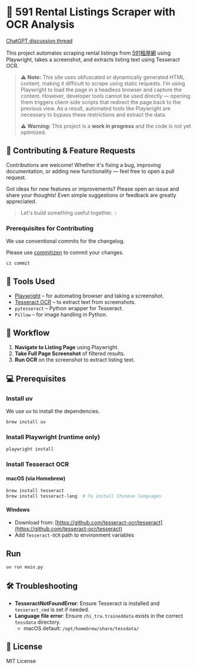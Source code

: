 # 🏡 591 Rental Listings Scraper with OCR Analysis

[ChatGPT discussion thread](https://chatgpt.com/share/6824cc3e-b164-8010-a812-7a775e3995d3)

This project automates scraping rental listings from [591租屋網](https://rent.591.com.tw) using Playwright, takes a screenshot, and extracts listing text using Tesseract OCR.

> ⚠️ **Note:** This site uses obfuscated or dynamically generated HTML content, making it difficult to scrape using static requests. I'm using Playwright to load the page in a headless browser and capture the content. However, developer tools cannot be used directly — opening them triggers client-side scripts that redirect the page back to the previous view. As a result, automated tools like Playwright are necessary to bypass these restrictions and extract the data.
>
> ⚠️ **Warning:** This project is a **work in progress** and the code is not yet optimized.

## 🤝 Contributing & Feature Requests

Contributions are welcome! Whether it's fixing a bug, improving documentation, or adding new functionality — feel free to open a pull request.

Got ideas for new features or improvements? Please open an issue and share your thoughts! Even simple suggestions or feedback are greatly appreciated.

> Let's build something useful together. 💡

### Prerequisites for Contributing

We use conventional commits for the changelog.

Please use [commitizen](https://commitizen-tools.github.io/commitizen/) to commit your changes.

```bash
cz commit
```

## 🔧 Tools Used

- [Playwright](https://playwright.dev/) – for automating browser and taking a screenshot.
- [Tesseract OCR](https://github.com/tesseract-ocr/tesseract) – to extract text from screenshots.
- `pytesseract` – Python wrapper for Tesseract.
- `Pillow` – for image handling in Python.

## 📸 Workflow

1. **Navigate to Listing Page** using Playwright.
2. **Take Full Page Screenshot** of filtered results.
3. **Run OCR** on the screenshot to extract listing text.

## 💻 Prerequisites

### Install uv

We use uv to install the dependencies.

```bash
brew install uv
```

### Install Playwright (runtime only)
```bash
playwright install
```

### Install Tesseract OCR

#### macOS (via Homebrew)
```bash
brew install tesseract
brew install tesseract-lang  # To install Chinese languages
```

#### Windows

- Download from: [https://github.com/tesseract-ocr/tesseract](https://github.com/tesseract-ocr/tesseract)
- Add `Tesseract-OCR` path to environment variables

## Run

```bash
uv run main.py
```

## 🛠 Troubleshooting

- **TesseractNotFoundError**: Ensure Tesseract is installed and `tesseract_cmd` is set if needed.
- **Language file error**: Ensure `chi_tra.traineddata` exists in the correct `tessdata` directory.
  - macOS default: `/opt/homebrew/share/tessdata/`

## 📄 License

MIT License
